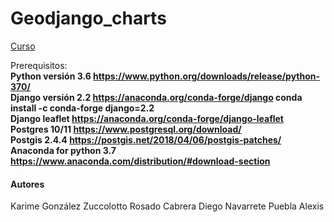 # Geodjango_charts
[Curso](https://centrogeo.github.io/Geodjango_charts/GeoDjango/GeoDjango.html)

Prerequisitos:  
**Python versión 3.6 https://www.python.org/downloads/release/python-370/**  
**Django versión 2.2 https://anaconda.org/conda-forge/django conda install -c conda-forge django=2.2**  
**Django leaflet https://anaconda.org/conda-forge/django-leaflet**  
**Postgres 10/11 https://www.postgresql.org/download/**  
**Postgis 2.4.4 https://postgis.net/2018/04/06/postgis-patches/**  
**Anaconda for python 3.7 https://www.anaconda.com/distribution/#download-section**  

 #### Autores
 Karime González Zuccolotto
 Rosado Cabrera Diego
 Navarrete Puebla Alexis
